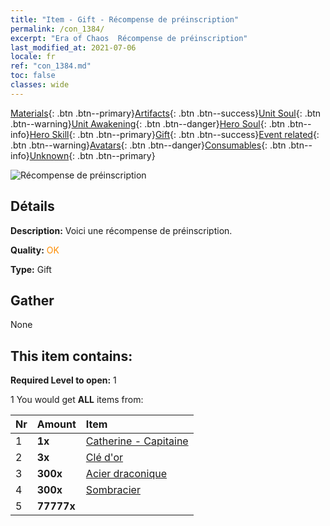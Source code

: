 ```yaml
---
title: "Item - Gift - Récompense de préinscription"
permalink: /con_1384/
excerpt: "Era of Chaos  Récompense de préinscription"
last_modified_at: 2021-07-06
locale: fr
ref: "con_1384.md"
toc: false
classes: wide
---
```

 [Materials](/ItemsFR/){: .btn .btn--primary}[Artifacts](/ItemsFR/Artifacts/){: .btn .btn--success}[Unit Soul](/ItemsFR/UnitSoul/){: .btn .btn--warning}[Unit Awakening](/ItemsFR/UnitAwakening/){: .btn .btn--danger}[Hero Soul](/ItemsFR/HeroSoul/){: .btn .btn--info}[Hero Skill](/ItemsFR/HeroSkill/){: .btn .btn--primary}[Gift](/ItemsFR/Gift/){: .btn .btn--success}[Event related](/ItemsFR/Events/){: .btn .btn--warning}[Avatars](/ItemsFR/Avatars/){: .btn .btn--danger}[Consumables](/ItemsFR/Consumables/){: .btn .btn--info}[Unknown](/ItemsFR/Unknown/){: .btn .btn--primary}

 ![Récompense de préinscription](/images/t/i_907182.png)

## Détails
 **Description:** Voici une récompense de préinscription.

 **Quality:** <span style="color: #FF8C00">OK</span>

 **Type:** Gift

## Gather

  None

## This item contains:

 **Required Level to open:** 1

 1 You would get **ALL** items  from:

  | Nr | Amount |     Item    |
  |:---|:-------|:------------|
  | 1 |  **1x** | [Catherine - Capitaine](/ItemsFR/con_1029/) |  | 
  | 2 |  **3x** | [Clé d'or](/ItemsFR/con_783/) |  | 
  | 3 |  **300x** | [Acier draconique](/ItemsFR/con_880/) |  | 
  | 4 |  **300x** | [Sombracier](/ItemsFR/con_881/) |  | 
  | 5 |  **77777x** | <i class="fas fa-coins"/> |  | 
